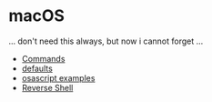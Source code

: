 # macOS

... don't need this always, but now i cannot forget ...

- [Commands](./commands)
- [defaults](./defaults)
- [osascript examples](./osascript)
- [Reverse Shell](./reverseshell)

